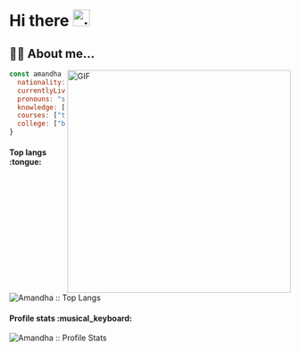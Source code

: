 # Hi there <img alt="gif hello" src="https://raw.githubusercontent.com/MartinHeinz/MartinHeinz/master/wave.gif" width="30px"/>

## :woman_technologist: About me... 

<img align="right" alt="GIF" src="https://ci5.googleusercontent.com/proxy/K62dnpFDWUzlCGGOewrWgd2EVw9jgfxqM0Zc7iudIyrCmHt8TFXRLVtDK3dt3umkdyu2lpkjghTai_LT0iZIjEC5SDh_zUS9SSFRhK4Vx6Tnj_oJjtj3RHGsK0iLl-UIOM05gRoR=s0-d-e1-ft#https://octocat-generator-assets.githubusercontent.com/my-octocat-1615850147658.png" width="400px"/>

```javascript
const amandha = {
  nationality: "rio grande do sul, 🇧🇷",
  currentlyLiving: "california, 🇺🇸",
  pronouns: "she" | "her",
  knowledge: ["JavaScript", "HTML", "CSS", "Python"],
  courses: ["trybe", "progra{maria}"],
  college: ["bachelor's degree in business"]
}
```
                        
                        
                       

<h4 align="left">Top langs :tongue:</h4>

<p align="left"><img src="https://github-readme-stats.vercel.app/api/top-langs/?username=amandhawb&langs_count=10&theme=tokyonight&layout=compact" alt="Amandha :: Top Langs" /></p>

<h4 align="left">Profile stats :musical_keyboard:</h4>

<p align="left"><img src="https://github-readme-stats.vercel.app/api?username=amandhawb&show_icons=true&theme=synthwave" alt="Amandha :: Profile Stats" /></p>
